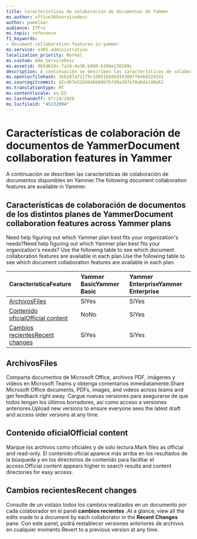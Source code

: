 ```yaml
---
title: Características de colaboración de documentos de Yammer
ms.author: office365servicedesc
author: pamelaar
audience: ITPro
ms.topic: reference
f1_keywords:
- document-collaboration-features-in-yammer
ms.service: o365-administration
localization_priority: Normal
ms.custom: Adm_ServiceDesc
ms.assetid: 9b5d618c-7a24-4a30-b880-6306e130209c
description: A continuación se describen las características de colaboración de documentos disponibles en Yammer.
ms.openlocfilehash: 3eb187a72179c108516b86934388ff6460324191
ms.sourcegitcommit: d2cd67e52dd646b68bfbfd8a387e70a6da140a62
ms.translationtype: MT
ms.contentlocale: es-ES
ms.lasthandoff: 07/14/2020
ms.locfileid: "45132094"
---
```

# <a name="document-collaboration-features-in-yammer"></a><span data-ttu-id="61f5a-103">Características de colaboración de documentos de Yammer</span><span class="sxs-lookup"><span data-stu-id="61f5a-103">Document collaboration features in Yammer</span></span>

<span data-ttu-id="61f5a-104">A continuación se describen las características de colaboración de documentos disponibles en Yammer.</span><span class="sxs-lookup"><span data-stu-id="61f5a-104">The following document collaboration features are available in Yammer.</span></span>
  
## <a name="document-collaboration-features-across-yammer-plans"></a><span data-ttu-id="61f5a-105">Características de colaboración de documentos de los distintos planes de Yammer</span><span class="sxs-lookup"><span data-stu-id="61f5a-105">Document collaboration features across Yammer plans</span></span>

<span data-ttu-id="61f5a-106">Need help figuring out which Yammer plan best fits your organization's needs?</span><span class="sxs-lookup"><span data-stu-id="61f5a-106">Need help figuring out which Yammer plan best fits your organization's needs?</span></span> <span data-ttu-id="61f5a-107">Use the following table to see which document collaboration features are available in each plan.</span><span class="sxs-lookup"><span data-stu-id="61f5a-107">Use the following table to see which document collaboration features are available in each plan.</span></span>
  
|<span data-ttu-id="61f5a-108">**Característica**</span><span class="sxs-lookup"><span data-stu-id="61f5a-108">**Feature**</span></span>|<span data-ttu-id="61f5a-109">**Yammer Basic**</span><span class="sxs-lookup"><span data-stu-id="61f5a-109">**Yammer Basic**</span></span>|<span data-ttu-id="61f5a-110">**Yammer Enterprise**</span><span class="sxs-lookup"><span data-stu-id="61f5a-110">**Yammer Enterprise**</span></span>|
|:-----|:-----|:-----|
|[<span data-ttu-id="61f5a-111">Archivos</span><span class="sxs-lookup"><span data-stu-id="61f5a-111">Files</span></span>](document-collaboration-features-in-yammer.md#files) <br/> |<span data-ttu-id="61f5a-112">Sí</span><span class="sxs-lookup"><span data-stu-id="61f5a-112">Yes</span></span>  <br/> |<span data-ttu-id="61f5a-113">Sí</span><span class="sxs-lookup"><span data-stu-id="61f5a-113">Yes</span></span>  <br/> |
|[<span data-ttu-id="61f5a-114">Contenido oficial</span><span class="sxs-lookup"><span data-stu-id="61f5a-114">Official content</span></span>](document-collaboration-features-in-yammer.md#official-content) <br/> |<span data-ttu-id="61f5a-115">No</span><span class="sxs-lookup"><span data-stu-id="61f5a-115">No</span></span>  <br/> |<span data-ttu-id="61f5a-116">Sí</span><span class="sxs-lookup"><span data-stu-id="61f5a-116">Yes</span></span>  <br/> |
|[<span data-ttu-id="61f5a-117">Cambios recientes</span><span class="sxs-lookup"><span data-stu-id="61f5a-117">Recent changes</span></span>](document-collaboration-features-in-yammer.md#recent-changes) <br/> |<span data-ttu-id="61f5a-118">Sí</span><span class="sxs-lookup"><span data-stu-id="61f5a-118">Yes</span></span>  <br/> |<span data-ttu-id="61f5a-119">Sí</span><span class="sxs-lookup"><span data-stu-id="61f5a-119">Yes</span></span>  <br/> |

## <a name="files"></a><span data-ttu-id="61f5a-120">Archivos</span><span class="sxs-lookup"><span data-stu-id="61f5a-120">Files</span></span>

<span data-ttu-id="61f5a-121">Comparta documentos de Microsoft Office, archivos PDF, imágenes y vídeos en Microsoft Teams y obtenga comentarios inmediatamente.</span><span class="sxs-lookup"><span data-stu-id="61f5a-121">Share Microsoft Office documents, PDFs, images, and videos across teams and get feedback right away.</span></span> <span data-ttu-id="61f5a-122">Cargue nuevas versiones para asegurarse de que todos tengan los últimos borradores, así como acceso a versiones anteriores.</span><span class="sxs-lookup"><span data-stu-id="61f5a-122">Upload new versions to ensure everyone sees the latest draft and access older versions at any time.</span></span>
  
## <a name="official-content"></a><span data-ttu-id="61f5a-123">Contenido oficial</span><span class="sxs-lookup"><span data-stu-id="61f5a-123">Official content</span></span>

<span data-ttu-id="61f5a-124">Marque los archivos como oficiales y de solo lectura.</span><span class="sxs-lookup"><span data-stu-id="61f5a-124">Mark files as official and read-only.</span></span> <span data-ttu-id="61f5a-125">El contenido oficial aparece más arriba en los resultados de la búsqueda y en los directorios de contenido para facilitar el acceso.</span><span class="sxs-lookup"><span data-stu-id="61f5a-125">Official content appears higher in search results and content directories for easy access.</span></span>

## <a name="recent-changes"></a><span data-ttu-id="61f5a-126">Cambios recientes</span><span class="sxs-lookup"><span data-stu-id="61f5a-126">Recent changes</span></span>

<span data-ttu-id="61f5a-127">Consulte de un vistazo todos los cambios realizados en un documento por cada colaborador en el panel **cambios recientes** .</span><span class="sxs-lookup"><span data-stu-id="61f5a-127">At a glance, view all the edits made to a document by each collaborator in the **Recent Changes** pane.</span></span> <span data-ttu-id="61f5a-128">Con este panel, podrá restablecer versiones anteriores de archivos en cualquier momento.</span><span class="sxs-lookup"><span data-stu-id="61f5a-128">Revert to a previous version at any time.</span></span>
  